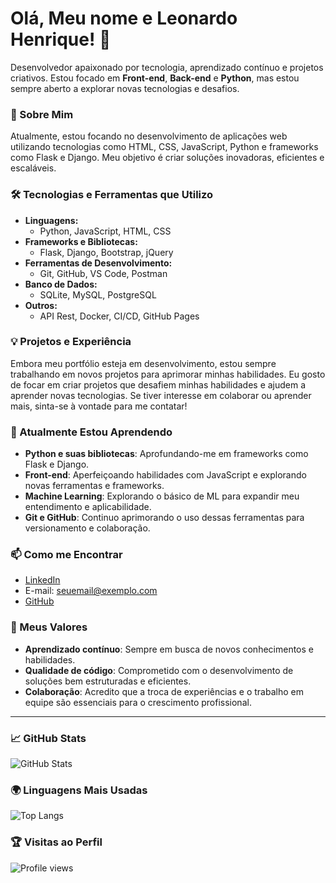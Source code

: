 # Olá, Meu nome e Leonardo Henrique! 👋

Desenvolvedor apaixonado por tecnologia, aprendizado contínuo e projetos criativos. Estou focado em **Front-end**, **Back-end** e **Python**, mas estou sempre aberto a explorar novas tecnologias e desafios.

### 🚀 Sobre Mim  
Atualmente, estou focando no desenvolvimento de aplicações web utilizando tecnologias como HTML, CSS, JavaScript, Python e frameworks como Flask e Django. Meu objetivo é criar soluções inovadoras, eficientes e escaláveis.  

### 🛠️ Tecnologias e Ferramentas que Utilizo  
- **Linguagens:**  
  - Python, JavaScript, HTML, CSS
- **Frameworks e Bibliotecas:**  
  - Flask, Django, Bootstrap, jQuery
- **Ferramentas de Desenvolvimento:**  
  - Git, GitHub, VS Code, Postman
- **Banco de Dados:**  
  - SQLite, MySQL, PostgreSQL
- **Outros:**  
  - API Rest, Docker, CI/CD, GitHub Pages

### 💡 Projetos e Experiência  
Embora meu portfólio esteja em desenvolvimento, estou sempre trabalhando em novos projetos para aprimorar minhas habilidades. Eu gosto de focar em criar projetos que desafiem minhas habilidades e ajudem a aprender novas tecnologias. Se tiver interesse em colaborar ou aprender mais, sinta-se à vontade para me contatar!

### 🌱 Atualmente Estou Aprendendo  
- **Python e suas bibliotecas**: Aprofundando-me em frameworks como Flask e Django.  
- **Front-end**: Aperfeiçoando habilidades com JavaScript e explorando novas ferramentas e frameworks.  
- **Machine Learning**: Explorando o básico de ML para expandir meu entendimento e aplicabilidade.  
- **Git e GitHub**: Continuo aprimorando o uso dessas ferramentas para versionamento e colaboração.

### 📫 Como me Encontrar  
- [LinkedIn](https://linkedin.com/in/seu-perfil)  
- E-mail: seuemail@exemplo.com  
- [GitHub](https://github.com/seu-usuario)  

### 🌟 Meus Valores  
- **Aprendizado contínuo**: Sempre em busca de novos conhecimentos e habilidades.  
- **Qualidade de código**: Comprometido com o desenvolvimento de soluções bem estruturadas e eficientes.  
- **Colaboração**: Acredito que a troca de experiências e o trabalho em equipe são essenciais para o crescimento profissional.

---

### 📈 GitHub Stats  
![GitHub Stats](https://github-readme-stats.vercel.app/api?username=seu-usuario&show_icons=true&hide_title=true&count_private=true)

### 🌍 Linguagens Mais Usadas  
![Top Langs](https://github-readme-stats.vercel.app/api/top-langs/?username=seu-usuario&layout=compact)

### 🏆 Visitas ao Perfil  
![Profile views](https://komarev.com/ghpvc/?username=seu-usuario)
